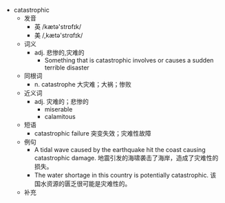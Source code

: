 - catastrophic
  - 发音
    - 英 /kætə'strɒfɪk/
    - 美 /,kætə'strɑfɪk/
  - 词义
    - adj. 悲惨的,灾难的
      - Something that is catastrophic involves or causes a sudden terrible disaster
  - 同根词
    - n. catastrophe 大灾难；大祸；惨败
  - 近义词
    - adj. 灾难的；悲惨的
      - miserable
      - calamitous
  - 短语
    - catastrophic failure 突变失效；灾难性故障
  - 例句
    - A tidal wave caused by the earthquake hit the coast causing catastrophic damage. 地震引发的海啸袭击了海岸，造成了灾难性的损失。
    - The water shortage in this country is potentially catastrophic. 该国水资源的匮乏很可能是灾难性的。
  - 补充